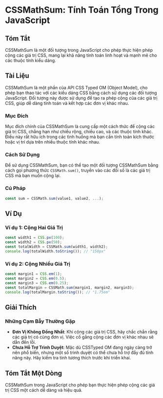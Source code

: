 <!--
Meta Description: # CSSMathSum: Tính Toán Tổng Trong JavaScript ## Tóm Tắt CSSMathSum là một đối tượng trong JavaScript cho phép thực hiện phép cộng các giá trị CSS, ma...
Meta Keywords: các, css, tính, cộng, giá
-->

# CSSMathSum: Tính Toán Tổng Trong JavaScript

## Tóm Tắt
CSSMathSum là một đối tượng trong JavaScript cho phép thực hiện phép cộng các giá trị CSS, mang lại khả năng tính toán linh hoạt và mạnh mẽ cho các thuộc tính kiểu dáng.

## Tài Liệu
CSSMathSum là một phần của API CSS Typed OM (Object Model), cho phép bạn thao tác với các kiểu dáng CSS bằng cách sử dụng các đối tượng JavaScript. Đối tượng này được sử dụng để tạo ra phép cộng của các giá trị CSS, giúp dễ dàng tính toán và kết hợp các đơn vị khác nhau.

### Mục Đích
Mục đích chính của CSSMathSum là cung cấp một cách thức để cộng các giá trị CSS, chẳng hạn như chiều rộng, chiều cao, và các thuộc tính khác. Điều này rất hữu ích trong các tình huống mà bạn cần tính toán kích thước hoặc vị trí dựa trên nhiều thuộc tính khác nhau.

### Cách Sử Dụng
Để sử dụng CSSMathSum, bạn có thể tạo một đối tượng CSSMathSum bằng cách gọi phương thức `CSSMath.sum()`, truyền vào các đối số là các giá trị CSS mà bạn muốn cộng lại. 

### Cú Pháp
```javascript
const sum = CSSMath.sum(value1, value2, ...);
```

## Ví Dụ
### Ví dụ 1: Cộng Hai Giá Trị
```javascript
const width1 = CSS.px(100);
const width2 = CSS.px(50);
const totalWidth = CSSMath.sum(width1, width2);
console.log(totalWidth.toString()); // "150px"
```

### Ví dụ 2: Cộng Nhiều Giá Trị
```javascript
const margin1 = CSS.em(1);
const margin2 = CSS.em(0.5);
const margin3 = CSS.em(0.25);
const totalMargin = CSSMath.sum(margin1, margin2, margin3);
console.log(totalMargin.toString()); // "1.75em"
```

## Giải Thích
### Những Cạm Bẫy Thường Gặp
- **Đơn Vị Không Đồng Nhất**: Khi cộng các giá trị CSS, hãy chắc chắn rằng các giá trị có cùng đơn vị. Việc cố gắng cộng các đơn vị khác nhau sẽ dẫn đến lỗi.
- **Chưa Hỗ Trợ Trình Duyệt**: Mặc dù CSSTyped OM đang ngày càng trở nên phổ biến, nhưng một số trình duyệt có thể chưa hỗ trợ đầy đủ tính năng này. Hãy kiểm tra tính tương thích trước khi triển khai.

## Tóm Tắt Một Dòng
CSSMathSum trong JavaScript cho phép bạn thực hiện phép cộng các giá trị CSS một cách dễ dàng và hiệu quả.